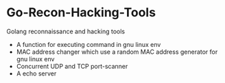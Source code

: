 # Go-Recon-Hacking-Tools
 Golang reconnaissance and hacking tools 
- A function for executing command in gnu linux env
- MAC address changer which use a random MAC address generator for gnu linux env
- Concurrent UDP and TCP port-scanner
- A echo server 
